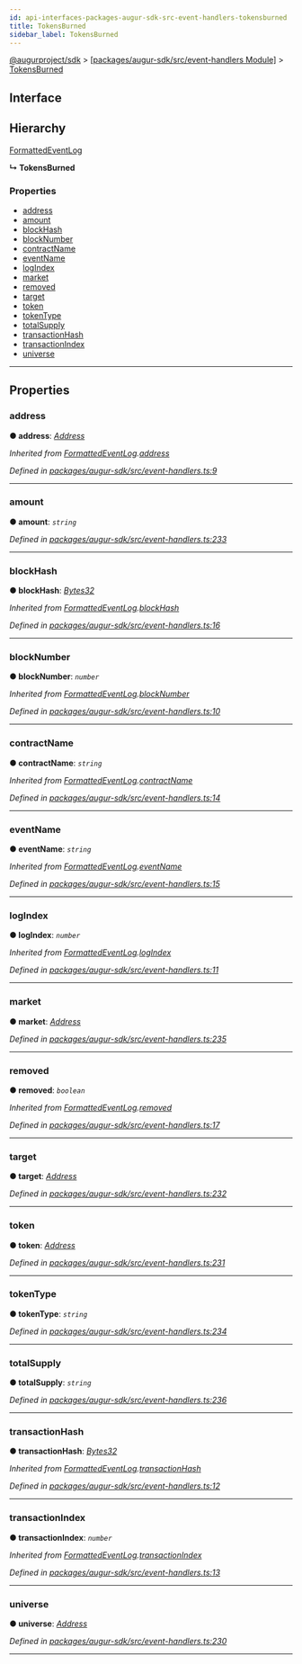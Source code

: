 ```yaml
---
id: api-interfaces-packages-augur-sdk-src-event-handlers-tokensburned
title: TokensBurned
sidebar_label: TokensBurned
---
```


[@augurproject/sdk](api-readme.md) > [[packages/augur-sdk/src/event-handlers Module]](api-modules-packages-augur-sdk-src-event-handlers-module.md) > [TokensBurned](api-interfaces-packages-augur-sdk-src-event-handlers-tokensburned.md)

## Interface

## Hierarchy

 [FormattedEventLog](api-interfaces-packages-augur-sdk-src-event-handlers-formattedeventlog.md)

**↳ TokensBurned**

### Properties

* [address](api-interfaces-packages-augur-sdk-src-event-handlers-tokensburned.md#address)
* [amount](api-interfaces-packages-augur-sdk-src-event-handlers-tokensburned.md#amount)
* [blockHash](api-interfaces-packages-augur-sdk-src-event-handlers-tokensburned.md#blockhash)
* [blockNumber](api-interfaces-packages-augur-sdk-src-event-handlers-tokensburned.md#blocknumber)
* [contractName](api-interfaces-packages-augur-sdk-src-event-handlers-tokensburned.md#contractname)
* [eventName](api-interfaces-packages-augur-sdk-src-event-handlers-tokensburned.md#eventname)
* [logIndex](api-interfaces-packages-augur-sdk-src-event-handlers-tokensburned.md#logindex)
* [market](api-interfaces-packages-augur-sdk-src-event-handlers-tokensburned.md#market)
* [removed](api-interfaces-packages-augur-sdk-src-event-handlers-tokensburned.md#removed)
* [target](api-interfaces-packages-augur-sdk-src-event-handlers-tokensburned.md#target)
* [token](api-interfaces-packages-augur-sdk-src-event-handlers-tokensburned.md#token)
* [tokenType](api-interfaces-packages-augur-sdk-src-event-handlers-tokensburned.md#tokentype)
* [totalSupply](api-interfaces-packages-augur-sdk-src-event-handlers-tokensburned.md#totalsupply)
* [transactionHash](api-interfaces-packages-augur-sdk-src-event-handlers-tokensburned.md#transactionhash)
* [transactionIndex](api-interfaces-packages-augur-sdk-src-event-handlers-tokensburned.md#transactionindex)
* [universe](api-interfaces-packages-augur-sdk-src-event-handlers-tokensburned.md#universe)

---

## Properties

<a id="address"></a>

###  address

**● address**: *[Address](api-modules-packages-augur-sdk-src-event-handlers-module.md#address)*

*Inherited from [FormattedEventLog](api-interfaces-packages-augur-sdk-src-event-handlers-formattedeventlog.md).[address](api-interfaces-packages-augur-sdk-src-event-handlers-formattedeventlog.md#address)*

*Defined in [packages/augur-sdk/src/event-handlers.ts:9](https://github.com/AugurProject/augur/blob/0ea8996003/packages/augur-sdk/src/event-handlers.ts#L9)*

___
<a id="amount"></a>

###  amount

**● amount**: *`string`*

*Defined in [packages/augur-sdk/src/event-handlers.ts:233](https://github.com/AugurProject/augur/blob/0ea8996003/packages/augur-sdk/src/event-handlers.ts#L233)*

___
<a id="blockhash"></a>

###  blockHash

**● blockHash**: *[Bytes32](api-modules-packages-augur-sdk-src-event-handlers-module.md#bytes32)*

*Inherited from [FormattedEventLog](api-interfaces-packages-augur-sdk-src-event-handlers-formattedeventlog.md).[blockHash](api-interfaces-packages-augur-sdk-src-event-handlers-formattedeventlog.md#blockhash)*

*Defined in [packages/augur-sdk/src/event-handlers.ts:16](https://github.com/AugurProject/augur/blob/0ea8996003/packages/augur-sdk/src/event-handlers.ts#L16)*

___
<a id="blocknumber"></a>

###  blockNumber

**● blockNumber**: *`number`*

*Inherited from [FormattedEventLog](api-interfaces-packages-augur-sdk-src-event-handlers-formattedeventlog.md).[blockNumber](api-interfaces-packages-augur-sdk-src-event-handlers-formattedeventlog.md#blocknumber)*

*Defined in [packages/augur-sdk/src/event-handlers.ts:10](https://github.com/AugurProject/augur/blob/0ea8996003/packages/augur-sdk/src/event-handlers.ts#L10)*

___
<a id="contractname"></a>

###  contractName

**● contractName**: *`string`*

*Inherited from [FormattedEventLog](api-interfaces-packages-augur-sdk-src-event-handlers-formattedeventlog.md).[contractName](api-interfaces-packages-augur-sdk-src-event-handlers-formattedeventlog.md#contractname)*

*Defined in [packages/augur-sdk/src/event-handlers.ts:14](https://github.com/AugurProject/augur/blob/0ea8996003/packages/augur-sdk/src/event-handlers.ts#L14)*

___
<a id="eventname"></a>

###  eventName

**● eventName**: *`string`*

*Inherited from [FormattedEventLog](api-interfaces-packages-augur-sdk-src-event-handlers-formattedeventlog.md).[eventName](api-interfaces-packages-augur-sdk-src-event-handlers-formattedeventlog.md#eventname)*

*Defined in [packages/augur-sdk/src/event-handlers.ts:15](https://github.com/AugurProject/augur/blob/0ea8996003/packages/augur-sdk/src/event-handlers.ts#L15)*

___
<a id="logindex"></a>

###  logIndex

**● logIndex**: *`number`*

*Inherited from [FormattedEventLog](api-interfaces-packages-augur-sdk-src-event-handlers-formattedeventlog.md).[logIndex](api-interfaces-packages-augur-sdk-src-event-handlers-formattedeventlog.md#logindex)*

*Defined in [packages/augur-sdk/src/event-handlers.ts:11](https://github.com/AugurProject/augur/blob/0ea8996003/packages/augur-sdk/src/event-handlers.ts#L11)*

___
<a id="market"></a>

###  market

**● market**: *[Address](api-modules-packages-augur-sdk-src-event-handlers-module.md#address)*

*Defined in [packages/augur-sdk/src/event-handlers.ts:235](https://github.com/AugurProject/augur/blob/0ea8996003/packages/augur-sdk/src/event-handlers.ts#L235)*

___
<a id="removed"></a>

###  removed

**● removed**: *`boolean`*

*Inherited from [FormattedEventLog](api-interfaces-packages-augur-sdk-src-event-handlers-formattedeventlog.md).[removed](api-interfaces-packages-augur-sdk-src-event-handlers-formattedeventlog.md#removed)*

*Defined in [packages/augur-sdk/src/event-handlers.ts:17](https://github.com/AugurProject/augur/blob/0ea8996003/packages/augur-sdk/src/event-handlers.ts#L17)*

___
<a id="target"></a>

###  target

**● target**: *[Address](api-modules-packages-augur-sdk-src-event-handlers-module.md#address)*

*Defined in [packages/augur-sdk/src/event-handlers.ts:232](https://github.com/AugurProject/augur/blob/0ea8996003/packages/augur-sdk/src/event-handlers.ts#L232)*

___
<a id="token"></a>

###  token

**● token**: *[Address](api-modules-packages-augur-sdk-src-event-handlers-module.md#address)*

*Defined in [packages/augur-sdk/src/event-handlers.ts:231](https://github.com/AugurProject/augur/blob/0ea8996003/packages/augur-sdk/src/event-handlers.ts#L231)*

___
<a id="tokentype"></a>

###  tokenType

**● tokenType**: *`string`*

*Defined in [packages/augur-sdk/src/event-handlers.ts:234](https://github.com/AugurProject/augur/blob/0ea8996003/packages/augur-sdk/src/event-handlers.ts#L234)*

___
<a id="totalsupply"></a>

###  totalSupply

**● totalSupply**: *`string`*

*Defined in [packages/augur-sdk/src/event-handlers.ts:236](https://github.com/AugurProject/augur/blob/0ea8996003/packages/augur-sdk/src/event-handlers.ts#L236)*

___
<a id="transactionhash"></a>

###  transactionHash

**● transactionHash**: *[Bytes32](api-modules-packages-augur-sdk-src-event-handlers-module.md#bytes32)*

*Inherited from [FormattedEventLog](api-interfaces-packages-augur-sdk-src-event-handlers-formattedeventlog.md).[transactionHash](api-interfaces-packages-augur-sdk-src-event-handlers-formattedeventlog.md#transactionhash)*

*Defined in [packages/augur-sdk/src/event-handlers.ts:12](https://github.com/AugurProject/augur/blob/0ea8996003/packages/augur-sdk/src/event-handlers.ts#L12)*

___
<a id="transactionindex"></a>

###  transactionIndex

**● transactionIndex**: *`number`*

*Inherited from [FormattedEventLog](api-interfaces-packages-augur-sdk-src-event-handlers-formattedeventlog.md).[transactionIndex](api-interfaces-packages-augur-sdk-src-event-handlers-formattedeventlog.md#transactionindex)*

*Defined in [packages/augur-sdk/src/event-handlers.ts:13](https://github.com/AugurProject/augur/blob/0ea8996003/packages/augur-sdk/src/event-handlers.ts#L13)*

___
<a id="universe"></a>

###  universe

**● universe**: *[Address](api-modules-packages-augur-sdk-src-event-handlers-module.md#address)*

*Defined in [packages/augur-sdk/src/event-handlers.ts:230](https://github.com/AugurProject/augur/blob/0ea8996003/packages/augur-sdk/src/event-handlers.ts#L230)*

___

